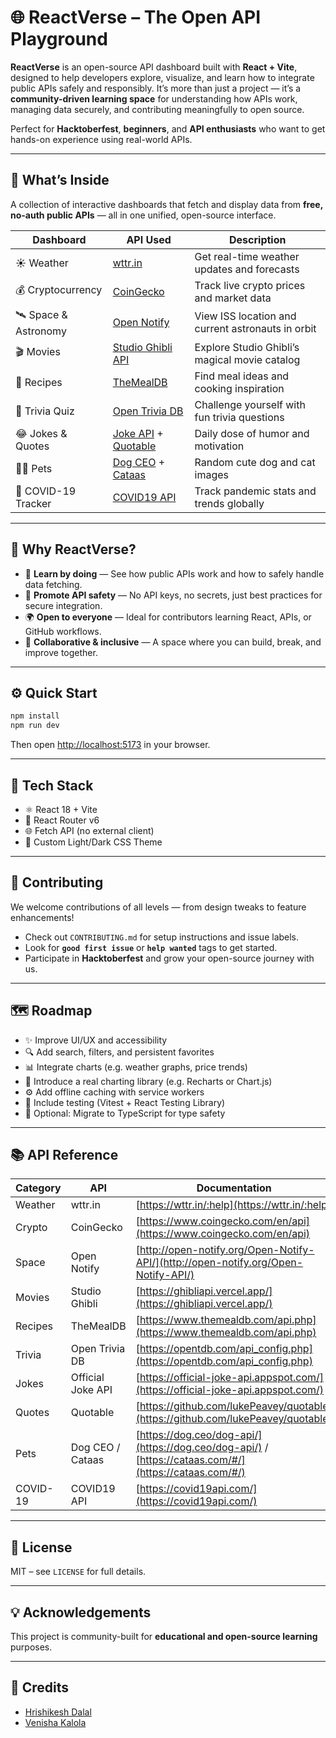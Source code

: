 # 🌐 ReactVerse – The Open API Playground

**ReactVerse** is an open-source API dashboard built with **React + Vite**, designed to help developers explore, visualize, and learn how to integrate public APIs safely and responsibly.
It’s more than just a project — it’s a **community-driven learning space** for understanding how APIs work, managing data securely, and contributing meaningfully to open source.

Perfect for **Hacktoberfest**, **beginners**, and **API enthusiasts** who want to get hands-on experience using real-world APIs.

---

## 🚀 What’s Inside

A collection of interactive dashboards that fetch and display data from **free, no-auth public APIs** — all in one unified, open-source interface.

| Dashboard             | API Used                                                                                                | Description                                       |
| --------------------- | ------------------------------------------------------------------------------------------------------- | ------------------------------------------------- |
| ☀️ Weather            | [wttr.in](https://wttr.in/:help)                                                                        | Get real-time weather updates and forecasts       |
| 💰 Cryptocurrency     | [CoinGecko](https://www.coingecko.com/en/api)                                                           | Track live crypto prices and market data          |
| 🛰️ Space & Astronomy | [Open Notify](http://open-notify.org/Open-Notify-API/)                                                  | View ISS location and current astronauts in orbit |
| 🎬 Movies             | [Studio Ghibli API](https://ghibliapi.vercel.app/)                                                      | Explore Studio Ghibli’s magical movie catalog     |
| 🍳 Recipes            | [TheMealDB](https://www.themealdb.com/api.php)                                                          | Find meal ideas and cooking inspiration           |
| 🎯 Trivia Quiz        | [Open Trivia DB](https://opentdb.com/api_config.php)                                                    | Challenge yourself with fun trivia questions      |
| 😂 Jokes & Quotes     | [Joke API](https://official-joke-api.appspot.com/) + [Quotable](https://github.com/lukePeavey/quotable) | Daily dose of humor and motivation                |
| 🐶🐱 Pets             | [Dog CEO](https://dog.ceo/dog-api/) + [Cataas](https://cataas.com/#/)                                   | Random cute dog and cat images                    |
| 🦠 COVID-19 Tracker   | [COVID19 API](https://covid19api.com/)                                                                  | Track pandemic stats and trends globally          |

---

## 🧠 Why ReactVerse?

* 🧩 **Learn by doing** — See how public APIs work and how to safely handle data fetching.
* 🔐 **Promote API safety** — No API keys, no secrets, just best practices for secure integration.
* 🌍 **Open to everyone** — Ideal for contributors learning React, APIs, or GitHub workflows.
* 💬 **Collaborative & inclusive** — A space where you can build, break, and improve together.

---

## ⚙️ Quick Start

```bash
npm install
npm run dev
```

Then open [http://localhost:5173](http://localhost:5173) in your browser.

---

## 🧰 Tech Stack

* ⚛️ React 18 + Vite
* 🧭 React Router v6
* 🌐 Fetch API (no external client)
* 🎨 Custom Light/Dark CSS Theme

---

## 🤝 Contributing

We welcome contributions of all levels — from design tweaks to feature enhancements!

* Check out `CONTRIBUTING.md` for setup instructions and issue labels.
* Look for **`good first issue`** or **`help wanted`** tags to get started.
* Participate in **Hacktoberfest** and grow your open-source journey with us.

---

## 🗺️ Roadmap

* ✨ Improve UI/UX and accessibility
* 🔍 Add search, filters, and persistent favorites
* 📊 Integrate charts (e.g. weather graphs, price trends)
* 🧱 Introduce a real charting library (e.g. Recharts or Chart.js)
* ⚙️ Add offline caching with service workers
* 🧪 Include testing (Vitest + React Testing Library)
* 🧾 Optional: Migrate to TypeScript for type safety

---

## 📚 API Reference

| Category | API               | Documentation                                                                                         |
| -------- | ----------------- | ----------------------------------------------------------------------------------------------------- |
| Weather  | wttr.in           | [https://wttr.in/:help](https://wttr.in/:help)                                                        |
| Crypto   | CoinGecko         | [https://www.coingecko.com/en/api](https://www.coingecko.com/en/api)                                  |
| Space    | Open Notify       | [http://open-notify.org/Open-Notify-API/](http://open-notify.org/Open-Notify-API/)                    |
| Movies   | Studio Ghibli     | [https://ghibliapi.vercel.app/](https://ghibliapi.vercel.app/)                                        |
| Recipes  | TheMealDB         | [https://www.themealdb.com/api.php](https://www.themealdb.com/api.php)                                |
| Trivia   | Open Trivia DB    | [https://opentdb.com/api_config.php](https://opentdb.com/api_config.php)                              |
| Jokes    | Official Joke API | [https://official-joke-api.appspot.com/](https://official-joke-api.appspot.com/)                      |
| Quotes   | Quotable          | [https://github.com/lukePeavey/quotable](https://github.com/lukePeavey/quotable)                      |
| Pets     | Dog CEO / Cataas  | [https://dog.ceo/dog-api/](https://dog.ceo/dog-api/) / [https://cataas.com/#/](https://cataas.com/#/) |
| COVID-19 | COVID19 API       | [https://covid19api.com/](https://covid19api.com/)                                                    |

---

## 🪪 License

MIT – see `LICENSE` for full details.

---

## 💡 Acknowledgements

This project is community-built for **educational and open-source learning** purposes.

---

## 👥 Credits

* [Hrishikesh Dalal](https://www.hrishikeshdalal.tech/)
* [Venisha Kalola](https://www.venishakalola.tech/)


